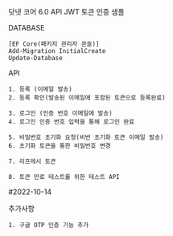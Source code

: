 닷넷 코어 6.0 API JWT 토큰 인증 샘플

DATABASE
```
[EF Core(패키지 관리자 콘솔)]
Add-Migration InitialCreate
Update-Database
```

API
```
1. 등록 (이메일 발송)
2. 등록 확인(발송된 이메일에 포함된 토큰으로 등록완료)

3. 로그인 (인증 번호 이메일에 발송)
4. 로그인 인증 번호 입력을 통해 로그인 완료

5. 비밀번호 초기화 요청(비번 초기화 토큰 이메일 발송)
6. 초기화 토큰을 통한 비밀번호 변경 

7. 리프레시 토큰

8. 토큰 만료 테스트를 위한 테스트 API

```

#2022-10-14

추가사항
```
1. 구글 OTP 인증 기능 추가
```
